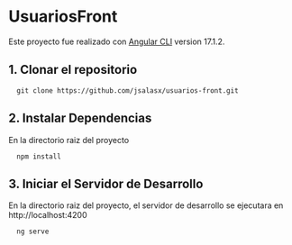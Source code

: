 # UsuariosFront

Este proyecto fue realizado con [Angular CLI](https://github.com/angular/angular-cli) version 17.1.2.

## 1. Clonar el repositorio
```
  git clone https://github.com/jsalasx/usuarios-front.git
```

## 2. Instalar Dependencias
En la directorio raiz del proyecto
```
  npm install 
```

## 3. Iniciar el Servidor de Desarrollo
En la directorio raiz del proyecto, el servidor de desarrollo se ejecutara en http://localhost:4200
```
  ng serve 
```
